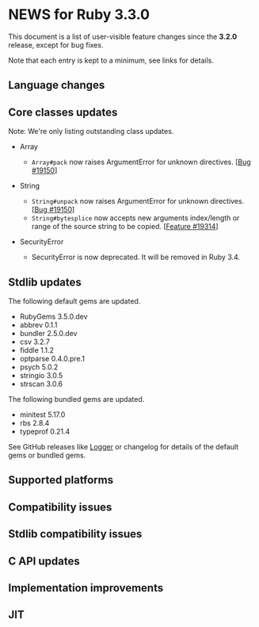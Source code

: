 # NEWS for Ruby 3.3.0

This document is a list of user-visible feature changes
since the **3.2.0** release, except for bug fixes.

Note that each entry is kept to a minimum, see links for details.

## Language changes

## Core classes updates

Note: We're only listing outstanding class updates.

* Array

    * `Array#pack` now raises ArgumentError for unknown directives. [[Bug #19150]]

* String

    * `String#unpack` now raises ArgumentError for unknown directives. [[Bug #19150]]
    * `String#bytesplice` now accepts new arguments index/length or range of the source string to be copied.  [[Feature #19314]]

* SecurityError

    * SecurityError is now deprecated.  It will be removed in Ruby 3.4.

## Stdlib updates

The following default gems are updated.

* RubyGems 3.5.0.dev
* abbrev 0.1.1
* bundler 2.5.0.dev
* csv 3.2.7
* fiddle 1.1.2
* optparse 0.4.0.pre.1
* psych 5.0.2
* stringio 3.0.5
* strscan 3.0.6

The following bundled gems are updated.

* minitest 5.17.0
* rbs 2.8.4
* typeprof 0.21.4

See GitHub releases like [Logger](https://github.com/ruby/logger/releases) or
changelog for details of the default gems or bundled gems.

## Supported platforms

## Compatibility issues

## Stdlib compatibility issues

## C API updates

## Implementation improvements

## JIT

[Bug #19150]:     https://bugs.ruby-lang.org/issues/19150
[Feature #19314]: https://bugs.ruby-lang.org/issues/19314
